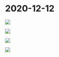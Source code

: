 # 2020-12-12

![](img/2020-12-12_1.png)

![](img/2020-12-12_2.png)

![](img/2020-12-12_3.png)

![](img/2020-12-12_4.png)

